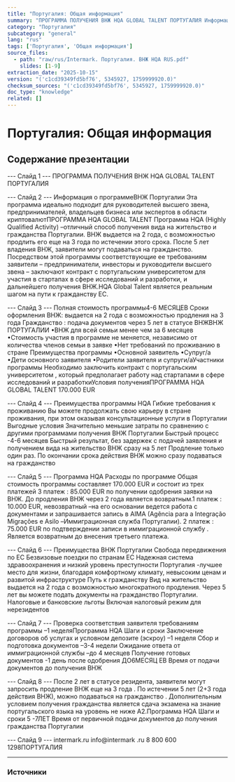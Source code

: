 ```yaml
---
title: "Португалия: Общая информация"
summary: "ПРОГРАММА ПОЛУЧЕНИЯ ВНЖ HQA GLOBAL TALENT ПОРТУГАЛИЯ Информация о программеВНЖ Португалии Эта программа идеально подходит для руководителей высшего"
category: "Португалия"
subcategory: "general"
lang: "rus"
tags: ['Португалия', 'Общая информация']
source_files:
  - path: "raw/rus/Intermark. Португалия. ВНЖ HQA RUS.pdf"
    slides: [1-9]
extraction_date: "2025-10-15"
version: "('c1cd39349fd5bf76', 5345927, 1759999920.0)"
checksum_sources: "('c1cd39349fd5bf76', 5345927, 1759999920.0)"
doc_type: "knowledge"
related: []
---
```


# Португалия: Общая информация

## Содержание презентации

--- Слайд 1 ---
ПРОГРАММА ПОЛУЧЕНИЯ ВНЖ HQA GLOBAL TALENT ПОРТУГАЛИЯ

--- Слайд 2 ---
Информация о программеВНЖ Португалии
Эта программа идеально подходит для руководителей высшего 
звена, предпринимателей, владельцев бизнеса или экспертов в области криптовалютПРОГРАММА HQA GLOBAL TALENT
Программа HQA (Highly Qualified Activity) –отличный способ получения вида 
на жительство и гражданства Португалии.
ВНЖ выдается на 2 года, с возможностью продлить его еще на 3 года по 
истечении этого срока. После 5 лет владения ВНЖ, заявители могут подаваться на гражданство.
Посредством этой программы соответствующие ее требованиям заявители – 
предприниматели, инвесторы и руководители высшего звена – заключают 
контракт с португальским университетом  для участия в стартапах в сфере 
исследований и разработки, и дальнейшего получения ВНЖ.HQA Global Talent является реальным шагом на пути к гражданству ЕС.

--- Слайд 3 ---
Полная стоимость программы4-6 МЕСЯЦЕВ
Сроки оформления
ВНЖ: выдается на 2 года с возможностью продления на 3 года
Гражданство : подача документов через 5 лет в статусе ВНЖВНЖ ПОРТУГАЛИИ
•ВНЖ для всей семьи менее чем за 6 месяцев
•Стоимость участия в программе не меняется,
независимо от количества членов семьи в заявке
•Нет требований по проживанию в стране Преимущества программы
•Основной заявитель
•Супруг/а
•Дети  основного заявителя
•Родители заявителя и супруги/аУчастники программы
Необходимо заключить контракт с португальским 
университетом , который предполагает работу над 
стартапами в сфере исследований и разработкиУсловия полученияПРОГРАММА HQA GLOBAL TALENT
170.000 EUR

--- Слайд 4 ---
Преимущества
программы  HQA
Гибкие требования к проживанию
Вы можете продолжать свою карьеру в стране 
проживания, при этом оказывая консультационные 
услуги в Португалии
Выгодные условия
Значительно меньшие затраты по сравнению с 
другими программами получения ВНЖ Португалии
Быстрый процесс -4-6 месяцев
Быстрый результат, без задержек с подачей заявления и получением вида на жительство
ВНЖ сразу на 5 лет
Продление только один раз. По окончании срока действия 
ВНЖ можно сразу подаваться на гражданство

--- Слайд 5 ---
Программа HQA
Расходы по программе
Общая стоимость программы составляет 170.000 EUR и состоит из 
трех платежей
3 платеж : 85.000 EUR по получении одобрения заявки на ВНЖ.
До продления ВНЖ через 2 года является возвратным.1 платеж : 10.000 EUR, невозвратный –на его основании 
ведется работа с документами и запрашивается запись в AIMA 
(Agência para a Integração Migrações e Asilo –Иммиграционная 
служба Португалии). 
2 платеж : 75.000 EUR по подтверждении записи в 
иммиграционной службу . Является возвратным до внесения 
третьего платежа.

--- Слайд 6 ---
Преимущества
ВНЖ Португалии
Свобода передвижения по ЕС
Безвизовые поездки по странам ЕС
Надежная система здравоохранения 
и низкий уровень преступности
Португалия -лучшее место для жизни, благодаря комфортному 
климату, невысоким ценам и развитой инфраструктуре
Путь к гражданству
Вид на жительство выдается на 2 года с возможностью 
многократного продления. Через 5 лет вы можете подать документы на гражданство Португалии.
Налоговые и банковские льготы
Включая налоговый режим  для нерезидентов

--- Слайд 7 ---
Проверка соответствия заявителя требованиям программы –1 неделяПрограмма HQA
Шаги и сроки
Заключение договоров об услугах и условном депозите (эскроу) –1 неделя
Сбор и подготовка документов –3-4 недели
Ожидание ответа от иммиграционной службы –до 4 месяцев
Получение готовых документов -1 день после одобрения
ДО6МЕСЯЦ ЕВ
Время от подачи документов до получения ВНЖ

--- Слайд 8 ---
После 2 лет в статусе резидента, заявители могут запросить 
продление ВНЖ еще на 3 года . По истечении 5 лет (2+3 года 
действия ВНЖ), можно подаваться на гражданство .
Дополнительным условием получения гражданства является сдача экзамена на знание португальского языка на уровень не 
ниже A2.Программа HQA
Шаги и сроки
5 -7ЛЕТ
Время от первичной подачи документов до 
получения гражданства Португалии

--- Слайд 9 ---
intermark.ru info@intermark .ru 8 800 600 1298ПОРТУГАЛИЯ


---

### Источники
[^src1]: raw/Intermark. Португалия. ВНЖ HQA RUS.pdf → слайды 1–9
